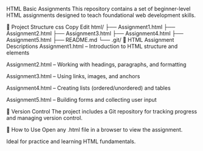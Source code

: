 HTML Basic Assignments
This repository contains a set of beginner-level HTML assignments designed to teach foundational web development skills.

📁 Project Structure
css
Copy
Edit
html/
├── Assignment1.html
├── Assignment2.html
├── Assignment3.html
├── Assignment4.html
├── Assignment5.html
├── README.md
└── .git/
📄 HTML Assignment Descriptions
Assignment1.html – Introduction to HTML structure and elements

Assignment2.html – Working with headings, paragraphs, and formatting

Assignment3.html – Using links, images, and anchors

Assignment4.html – Creating lists (ordered/unordered) and tables

Assignment5.html – Building forms and collecting user input

🔧 Version Control
The project includes a Git repository for tracking progress and managing version control.

📌 How to Use
Open any .html file in a browser to view the assignment.

Ideal for practice and learning HTML fundamentals.


